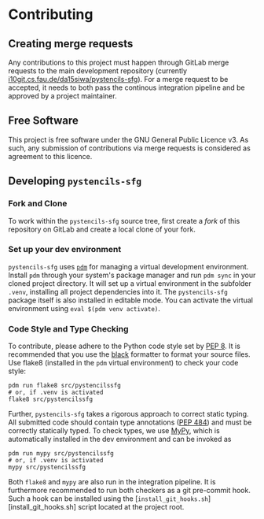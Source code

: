 # Contributing

## Creating merge requests

Any contributions to this project must happen through GitLab merge requests to the main development
repository (currently [i10git.cs.fau.de/da15siwa/pystencils-sfg](https://i10git.cs.fau.de/da15siwa/pystencils-sfg)).
For a merge request to be accepted, it needs to both pass the continous integration pipeline and be approved by a project maintainer.

## Free Software

This project is free software under the GNU General Public Licence v3.
As such, any submission of contributions via merge requests is considered as agreement to this licence.

## Developing `pystencils-sfg`

### Fork and Clone

To work within the `pystencils-sfg` source tree, first create a *fork* of this repository on GitLab and create
a local clone of your fork.

### Set up your dev environment

`pystencils-sfg` uses [`pdm`](https://pdm-project.org) for managing a virtual development environment.
Install `pdm` through your system's package manager and run `pdm sync` in your cloned project directory.
It will set up a virtual environment in the subfolder `.venv`, installing all project dependencies into it.
The `pystencils-sfg` package itself is also installed in editable mode.
You can activate the virtual environment using `eval $(pdm venv activate)`.

### Code Style and Type Checking

To contribute, please adhere to the Python code style set by [PEP 8](https://peps.python.org/pep-0008/).
It is recommended that you use the [black](https://pypi.org/project/black/) formatter to format your source files.
Use flake8 (installed in the `pdm` virtual environment) to check your code style:

```shell
pdm run flake8 src/pystencilssfg
# or, if .venv is activated
flake8 src/pystencilssfg
```

Further, `pystencils-sfg` takes a rigorous approach to correct static typing.
All submitted code should contain type annotations ([PEP 484](https://peps.python.org/pep-0484/)) and must be
correctly statically typed.
To check types, we use [MyPy](https://www.mypy-lang.org/), which is automatically installed in the dev environment
and can be invoked as

```shell
pdm run mypy src/pystencilssfg
# or, if .venv is activated
mypy src/pystencilssfg
```

Both `flake8` and `mypy` are also run in the integration pipeline.
It is furthermore recommended to run both checkers as a git pre-commit hook.
Such a hook can be installed using the [`install_git_hooks.sh`][install_git_hooks.sh] script located at the project root.

